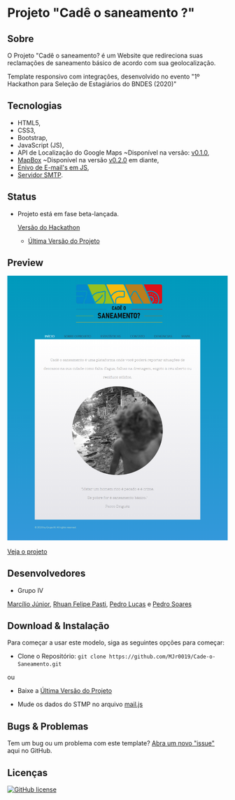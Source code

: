 # Projeto "Cadê o saneamento ?"

## Sobre

O Projeto "Cadê o saneamento? é um Website que redireciona suas reclamações de saneamento básico de acordo com sua geolocalização.

Template responsivo com integrações, desenvolvido no evento "1º Hackathon para Seleção de Estagiários do BNDES (2020)"

## Tecnologias

- HTML5, 
- CSS3, 
- Bootstrap, 
- JavaScript (JS), 
- API de Localização do Google Maps ~Disponível na versão: [v0.1.0](https://github.com/MJr0019/Cade-o-Saneamento/releases/tag/v0.1.0), 
- [MapBox](https://www.mapbox.com/) ~Disponível na versão [v0.2.0](https://github.com/MJr0019/Cade-o-Saneamento/releases/tag/v0.2.0) em diante,
- [Enivo de E-mail's em JS](https://smtpjs.com/), 
- [Servidor SMTP](https://mailtrap.io/).

## Status

- Projeto está em fase beta-lançada.

    [Versão do Hackathon](https://github.com/MJr0019/Cade-o-Saneamento/releases/tag/v0.1.0)

    - [Última Versão do Projeto](https://github.com/MJr0019/Cade-o-Saneamento/releases)

## Preview

<img src="images/preview.png" width="600">

[Veja o projeto](https://cade-o-saneamento.000webhostapp.com/index.html)

## Desenvolvedores

* Grupo IV

[Marcílio Júnior](https://github.com/MJr0019), 
[Rhuan Felipe Pasti](https://github.com/rhuanpasti),
[Pedro Lucas](https://github.com/pancine) e 
[Pedro Soares](https://github.com/Pidroka)

## Download & Instalação

Para começar a usar este modelo, siga as seguintes opções para começar:

* Clone o Repositório: `git clone https://github.com/MJr0019/Cade-o-Saneamento.git`

ou

* Baixe a [Última Versão do Projeto](https://github.com/MJr0019/Cade-o-Saneamento/releases)

* Mude os dados do STMP no arquivo [mail.js](https://github.com/MJr0019/Cade-o-Saneamento/blob/master/js/mail.js)

## Bugs & Problemas

Tem um bug ou um problema com este template? [Abra um novo "issue"](https://github.com/MJr0019/Cade-o-Saneamento/issues) aqui no GitHub.

## Licenças

[![GitHub license](https://img.shields.io/badge/license-MIT-blue.svg)](https://github.com/MJr0019/Cade-o-Saneamento/blob/master/LICENSE)
